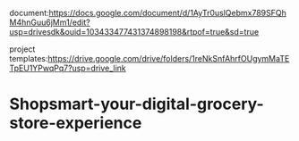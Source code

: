  document:https://docs.google.com/document/d/1AyTr0uslQebmx789SFQhM4hnGuu6jMm1/edit?usp=drivesdk&ouid=103433477431374898198&rtpof=true&sd=true

 
project templates:https://drive.google.com/drive/folders/1reNkSnfAhrfOUgymMaTETpEU1YPwqPq7?usp=drive_link


 # Shopsmart-your-digital-grocery-store-experience

